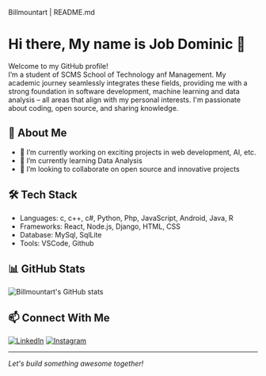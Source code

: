 Billmountart | README.md
# Hi there, My name is Job Dominic 👋

Welcome to my GitHub profile!  
I’m a student of SCMS School of Technology anf Management. My academic journey seamlessly integrates these fields, providing me with a strong foundation in software development, machine learning and data analysis – all areas that align with my personal interests. 
I'm passionate about coding, open source, and sharing knowledge.

## 🚀 About Me
- 🔭 I’m currently working on exciting projects in web development, AI, etc.
- 🌱 I’m currently learning Data Analysis
- 👯 I’m looking to collaborate on open source and innovative projects

## 🛠️ Tech Stack
- Languages: c, c++, c#, Python, Php, JavaScript, Android, Java, R
- Frameworks: React, Node.js, Django, HTML, CSS
- Database: MySql, SqlLite
- Tools: VSCode, Github

## 📊 GitHub Stats
![Billmountart's GitHub stats](https://github-readme-stats.vercel.app/api?username=Billmountart&show_icons=true&hide_title=true)

## 📫 Connect With Me
[![LinkedIn](https://img.shields.io/badge/LinkedIn-blue?style=flat&logo=linkedin)](www.linkedin.com/in/job-dom)
[![Instagram](https://img.shields.io/badge/Instagram-pink?style=flat&logo=instagram)](https://www.instagram.com/iam_jobd/)

---

*Let's build something awesome together!*
